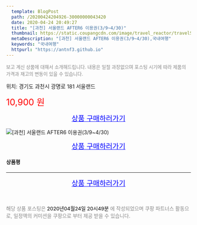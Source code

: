 ```yaml
---
  template: BlogPost
  path: /20200424204926-30000000043420
  date: 2020-04-24 20:49:27
  title: "[과천] 서울랜드 AFTER6 이용권(3/9~4/30)"
  thumbnail: https://static.coupangcdn.com/image/travel_reactor/travelSeller/common/A00186206/153001bd-c1f5-4af6-879f-f7b1dfac5d0a.jpg
  metaDescription: "[과천] 서울랜드 AFTER6 이용권(3/9~4/30),국내여행"
  keywords: "국내여행"
  httpurl: "https://antnf3.github.io"
---
```

  
<span style="color: #888;font-size:0.8rem">보고 계신 상품에 대해서 소개해드립니다.
내용은 일절 과장없으며 포스팅 시기에 따라 제품의 가격과 재고의 변동이 있을 수 있습니다.</span>
  
<span style="font-size: 0.9rem;">위치: 경기도 과천시 광명로 181 서울랜드</span>
  

  
<span style="color: red;font-size: 1.5rem;">10,900 원</span>
  




<p align="center"><a href="http://me2.do/F9nbl9Og" style="font-size: 1.2rem; color: blue;">상품 구매하러가기</a></p>

![[과천] 서울랜드 AFTER6 이용권(3/9~4/30)](https://image15.coupangcdn.com/image/travelSeller/common/A00186206/6d9dfb21-01a7-4959-8d51-7c66c1b13258.jpg)

<p align="center"><a href="http://me2.do/F9nbl9Og" style="font-size: 1.2rem; color: blue;">상품 구매하러가기</a></p>

#### 상품평
  

  
---
  
<p align="center"><a href="http://me2.do/F9nbl9Og" style="font-size: 1.2rem; color: blue;">상품 구매하러가기</a></p>
  
<br>
  
<span style="font-size: 0.85rem; color: #888;">해당 상품 포스팅은 <span style="color: #000;"> 2020년04월24일 20시49분 </span> 에 작성되었으며 쿠팡 파트너스 활동으로, 일정액의 커미션을 쿠팡으로 부터 제공 받을 수 있습니다.</span>